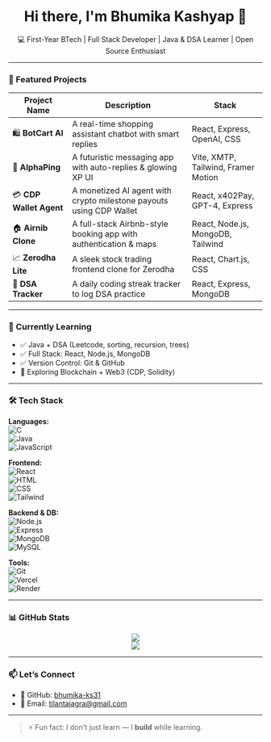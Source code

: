 <h1 align="center">Hi there, I'm Bhumika Kashyap 👋</h1>
<p align="center">💻 First-Year BTech | Full Stack Developer | Java & DSA Learner | Open Source Enthusiast</p>

---

### 🚀 Featured Projects

| Project Name | Description | Stack |
|--------------|-------------|-------|
| 🛍️ **BotCart AI** | A real-time shopping assistant chatbot with smart replies | React, Express, OpenAI, CSS |
| 💬 **AlphaPing** | A futuristic messaging app with auto-replies & glowing XP UI | Vite, XMTP, Tailwind, Framer Motion |
| 💳 **CDP Wallet Agent** | A monetized AI agent with crypto milestone payouts using CDP Wallet | React, x402Pay, GPT-4, Express |
| 🏠 **Airnib Clone** | A full-stack Airbnb-style booking app with authentication & maps | React, Node.js, MongoDB, Tailwind |
| 📈 **Zerodha Lite** | A sleek stock trading frontend clone for Zerodha | React, Chart.js, CSS |
| 🧠 **DSA Tracker** | A daily coding streak tracker to log DSA practice | React, Express, MongoDB |

---

### 🌱 Currently Learning
- ✅ Java + DSA (Leetcode, sorting, recursion, trees)
- ✅ Full Stack: React, Node.js, MongoDB
- ✅ Version Control: Git & GitHub
- 🔄 Exploring Blockchain + Web3 (CDP, Solidity)

---

### 🛠️ Tech Stack

**Languages:**  
![C](https://img.shields.io/badge/C-blue?style=flat&logo=c)  
![Java](https://img.shields.io/badge/Java-orange?style=flat&logo=openjdk)  
![JavaScript](https://img.shields.io/badge/JavaScript-yellow?style=flat&logo=javascript)

**Frontend:**  
![React](https://img.shields.io/badge/React-20232A?style=flat&logo=react)  
![HTML](https://img.shields.io/badge/HTML5-red?style=flat&logo=html5)  
![CSS](https://img.shields.io/badge/CSS3-blue?style=flat&logo=css3)  
![Tailwind](https://img.shields.io/badge/Tailwind-06B6D4?style=flat&logo=tailwind-css)

**Backend & DB:**  
![Node.js](https://img.shields.io/badge/Node.js-green?style=flat&logo=node.js)  
![Express](https://img.shields.io/badge/Express-black?style=flat&logo=express)  
![MongoDB](https://img.shields.io/badge/MongoDB-green?style=flat&logo=mongodb)  
![MySQL](https://img.shields.io/badge/MySQL-blue?style=flat&logo=mysql)

**Tools:**  
![Git](https://img.shields.io/badge/Git-F05032?style=flat&logo=git)  
![Vercel](https://img.shields.io/badge/Vercel-000000?style=flat&logo=vercel)  
![Render](https://img.shields.io/badge/Render-blue?style=flat&logo=render)

---

### 📊 GitHub Stats

<p align="center">
  <img src="https://github-readme-stats.vercel.app/api?username=bhumika-ks31&show_icons=true&theme=tokyonight" />
  <br/>
  <img src="https://github-readme-streak-stats.herokuapp.com?user=bhumika-ks31&theme=tokyonight" />
</p>

---

### 📫 Let’s Connect

- 🔗 GitHub: [bhumika-ks31](https://github.com/bhumika-ks31)  
- 📧 Email: [tilantajagra@gmail.com](mailto:tilantajagra@gmail.com)

---

> ⚡ Fun fact: I don't just learn — I **build** while learning.

